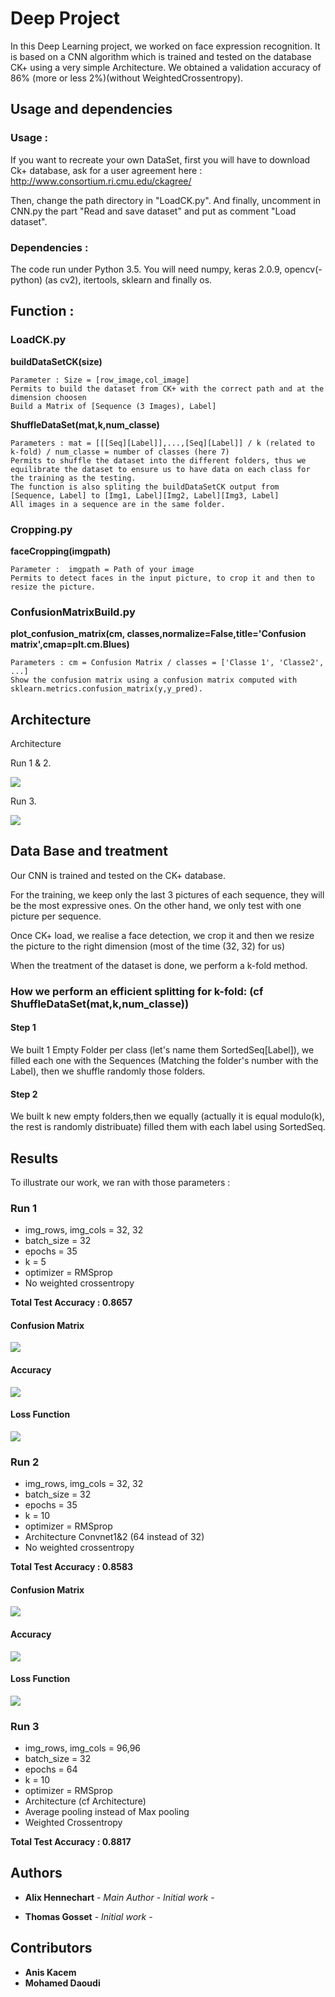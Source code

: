 # Deep Project

In this Deep Learning project, we worked on face expression recognition. 
It is based on a CNN algorithm which is trained and tested on the database CK+ using a very simple Architecture. We obtained a validation accuracy of 86% (more or less 2%)(without WeightedCrossentropy).


## Usage and dependencies 

### Usage : 

If you want to recreate your own DataSet, first you will have to download Ck+ database, ask for a user agreement here : http://www.consortium.ri.cmu.edu/ckagree/

Then, change the path directory in "LoadCK.py". 
And finally, uncomment in CNN.py the part "Read and save dataset" and put as comment "Load dataset".

### Dependencies :

The code run under Python 3.5.
You will need numpy, keras 2.0.9, opencv(-python) (as cv2), itertools, sklearn and finally os. 


## Function : 

### LoadCK.py

**buildDataSetCK(size)**

```
Parameter : Size = [row_image,col_image]
Permits to build the dataset from CK+ with the correct path and at the dimension choosen
Build a Matrix of [Sequence (3 Images), Label] 
```

**ShuffleDataSet(mat,k,num_classe)**

```
Parameters : mat = [[[Seq][Label]],...,[Seq][Label]] / k (related to k-fold) / num_classe = number of classes (here 7)
Permits to shuffle the dataset into the different folders, thus we equilibrate the dataset to ensure us to have data on each class for the training as the testing.
The function is also spliting the buildDataSetCK output from [Sequence, Label] to [Img1, Label][Img2, Label][Img3, Label]
All images in a sequence are in the same folder.
```

### Cropping.py

**faceCropping(imgpath)**

```
Parameter :  imgpath = Path of your image
Permits to detect faces in the input picture, to crop it and then to resize the picture.
```

### ConfusionMatrixBuild.py

**plot_confusion_matrix(cm, classes,normalize=False,title='Confusion matrix',cmap=plt.cm.Blues)**

```
Parameters : cm = Confusion Matrix / classes = ['Classe 1', 'Classe2', ...]
Show the confusion matrix using a confusion matrix computed with sklearn.metrics.confusion_matrix(y,y_pred).
```


## Architecture 

Architecture

Run 1 & 2.

![](img/ArchitectureLayout.jpg)

Run 3.

![](img/ArchitectureLayoutRun3.jpg)


## Data Base and treatment

Our CNN is trained and tested on the CK+ database. 

For the training, we keep only the last 3 pictures of each sequence,  they will be the most expressive ones. 
On the other hand, we only test with one picture per sequence.

Once CK+ load, we realise a face detection, we crop it and then we resize the picture to the right dimension (most of the time (32, 32) for us)

When the treatment of the dataset is done, we perform a k-fold method.

### How we perform an efficient splitting for k-fold: (cf ShuffleDataSet(mat,k,num_classe))

#### Step 1

We built 1 Empty Folder per class (let's name them SortedSeq[Label]), we filled each one with the Sequences (Matching the folder's number with the Label), then we shuffle randomly those folders.

#### Step 2

We built k new empty folders,then we equally (actually it is equal modulo(k), the rest is randomly distribuate) filled them with each label using SortedSeq.

## Results

To illustrate our work, we ran with those parameters : 


### Run 1 
- img_rows, img_cols = 32, 32
- batch_size = 32
- epochs = 35
- k = 5
- optimizer = RMSprop
- No weighted crossentropy

**Total Test Accuracy : 0.8657**

#### Confusion Matrix

![](img/confusionMatrix.png)

#### Accuracy

![](img/modelAccuracy.png)

#### Loss Function

![](img/modelLoss.png)


### Run 2
- img_rows, img_cols = 32, 32
- batch_size = 32
- epochs = 35
- k = 10
- optimizer = RMSprop
- Architecture Convnet1&2 (64 instead of 32)
- No weighted crossentropy

**Total Test Accuracy : 0.8583**

#### Confusion Matrix

![](img/ConfusionMatrixk10.png)

#### Accuracy

![](img/Accuracyk10.png)

#### Loss Function

![](img/Lossk10.png)

### Run 3

- img_rows, img_cols = 96,96
- batch_size = 32 
- epochs = 64
- k = 10
- optimizer = RMSprop
- Architecture (cf Architecture)
- Average pooling instead of Max pooling
- Weighted Crossentropy

**Total Test Accuracy : 0.8817**

## Authors

* **Alix Hennechart** - *Main Author* - *Initial work* - 

* **Thomas Gosset** - *Initial work* -


## Contributors

* **Anis Kacem**
* **Mohamed Daoudi**

